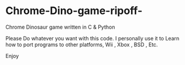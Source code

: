 # Chrome-Dino-game-ripoff-
Chrome Dinosaur game written in C & Python 

Please Do whatever you want with this code. I personally use it to Learn how to port programs to other platforms, Wii , Xbox , BSD , Etc. 

Enjoy
